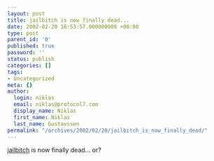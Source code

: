 ```yaml
---
layout: post
title: jailbitch is now finally dead...
date: 2002-02-20 16:53:57.000000000 +00:00
type: post
parent_id: '0'
published: true
password: ''
status: publish
categories: []
tags:
- Uncategorized
meta: {}
author:
  login: niklas
  email: niklas@protocol7.com
  display_name: Niklas
  first_name: Niklas
  last_name: Gustavsson
permalink: "/archives/2002/02/20/jailbitch_is_now_finally_dead/"
---
```

[jailbitch](http://www.jailbitch.com/) is now finally dead... or?

